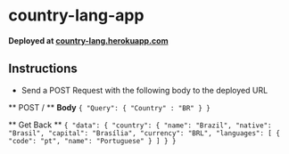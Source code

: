 # country-lang-app

#### Deployed at <a href="https://country-lang.herokuapp.com">country-lang.herokuapp.com</a>

## Instructions

* Send a POST Request with the following body to the deployed URL

** POST / **
**Body**
`{
    "Query": {
         "Country" : "BR"
    }
}`

** Get Back **
`{
  "data": {
    "country": {
      "name": "Brazil",
      "native": "Brasil",
      "capital": "Brasília",
      "currency": "BRL",
      "languages": [
        {
          "code": "pt",
          "name": "Portuguese"
        }
      ]
  }
}`
